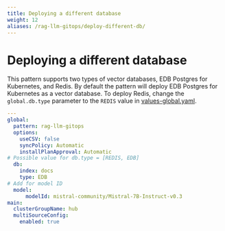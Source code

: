 ```yaml
---
title: Deploying a different database 
weight: 12
aliases: /rag-llm-gitops/deploy-different-db/
---
```


# Deploying a different database

This pattern supports two types of vector databases, EDB Postgres for Kubernetes, and Redis. By default the pattern will deploy EDB Postgres for Kubernetes as a vector database. To deploy Redis, change the `global.db.type` parameter to the `REDIS` value in [values-global.yaml](./values-global.yaml).

```yaml
---
global:
  pattern: rag-llm-gitops
  options:
    useCSV: false
    syncPolicy: Automatic
    installPlanApproval: Automatic
# Possible value for db.type = [REDIS, EDB]
  db:
    index: docs
    type: EDB
# Add for model ID
  model:
      modelId: mistral-community/Mistral-7B-Instruct-v0.3
main:
  clusterGroupName: hub
  multiSourceConfig:
    enabled: true
```


